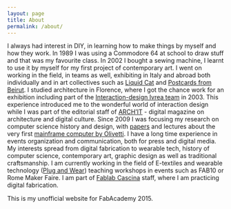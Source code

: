 ```yaml
---
layout: page
title: About
permalink: /about/
---
```


I always had interest in DIY, in learning how to make things by myself and how they work. 
In 1989 I was using a Commodore 64 at school to draw stuff and that was my favourite class. In 2002 I bought a sewing machine, I learnt to use it by myself for my first project of contemporary art. I went on working in the field, in teams as well, exhibiting in Italy and abroad both individually and in art collectives such as [Liquid Cat](http://www.liquidcat.org) and [Postcards from Beirut](http://www.postcardsfrombeirut.org).
I studied architecture in Florence, where I got the chance work for an exhibition including part of the [Interaction-design Ivrea team](https://interactionivrea.org) in 2003. This experience introduced me to the wonderful world of interaction design while I was part of the editorial staff of [ARCH’IT](http://architettura.it) - digital magazine on architecture and digital culture. Since 2009 I was focusing my research on computer science history and design, with [papers](http://hapoc2013.sciencesconf.org/26754) and lectures about the very first [mainframe computer by Olivetti](http://www.aisdesign.org/aisd/ettore-sottsass-jr-e-il-design-dei-primi-computer-olivetti). I have a long time experience in events organization and communication, both for press and digital media.
My interests spread from digital fabrication to wearable tech, history of computer science, contemporary art, graphic design as well as traditional craftsmanship. I am currently working in the field of E-textiles and wearable technology ([Plug and Wear](http://www.plugandwear.com)) teaching workshops in events such as FAB10 or Rome Maker Faire. I am part of [Fablab Cascina](http://www.fablabcascina.org) staff, where I am practicing digital fabrication.

This is my unofficial website for FabAcademy 2015.